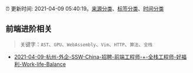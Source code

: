 :alarm_clock: 更新时间: 2021-04-09 05:40:19。[来源分类](../README.md)、[标签分类](../TAGS.md)、[时间分类](../TIMELINE.md)

## 前端进阶相关


> 关键字：`AST`、`GPU`、`WebAssembly`、`Vim`、`HTTP`、`算法`、`全栈`



- [2021-04-09-杭州-外企-SSW-China-招聘-前端工程师-+-全栈工程师-好福利-Work-life-Balance](https://www.v2ex.com/t/769403) 
